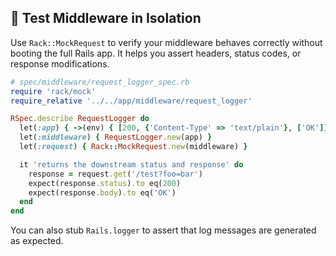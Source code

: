 ## 🧪 Test Middleware in Isolation

Use `Rack::MockRequest` to verify your middleware behaves correctly without booting the full Rails app. It helps you assert headers, status codes, or response modifications.

```ruby
# spec/middleware/request_logger_spec.rb
require 'rack/mock'
require_relative '../../app/middleware/request_logger'

RSpec.describe RequestLogger do
  let(:app) { ->(env) { [200, {'Content-Type' => 'text/plain'}, ['OK']] } }
  let(:middleware) { RequestLogger.new(app) }
  let(:request) { Rack::MockRequest.new(middleware) }

  it 'returns the downstream status and response' do
    response = request.get('/test?foo=bar')
    expect(response.status).to eq(200)
    expect(response.body).to eq('OK')
  end
end
```

You can also stub `Rails.logger` to assert that log messages are generated as expected.